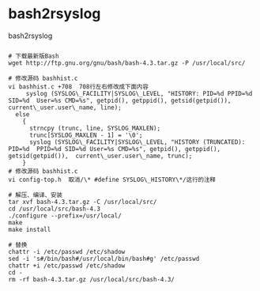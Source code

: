 # bash2rsyslog
bash2rsyslog

### 
    # 下载最新版Bash
    wget http://ftp.gnu.org/gnu/bash/bash-4.3.tar.gz -P /usr/local/src/
    
    # 修改源码 bashhist.c
    vi bashhist.c +708  708行左右修改成下面内容
         syslog (SYSLOG\_FACILITY|SYSLOG\_LEVEL, "HISTORY: PID=%d PPID=%d SID=%d  User=%s CMD=%s", getpid(), getppid(), getsid(getpid()),  current\_user.user\_name, line);
      else
        {
          strncpy (trunc, line, SYSLOG_MAXLEN);
          trunc[SYSLOG_MAXLEN - 1] = '\0';
          syslog (SYSLOG\_FACILITY|SYSLOG\_LEVEL, "HISTORY (TRUNCATED): PID=%d  PPID=%d SID=%d User=%s CMD=%s", getpid(), getppid(), getsid(getpid()),  current\_user.user\_name, trunc);
        }
    # 修改源码 bashhist.c
    vi config-top.h  取消/\* #define SYSLOG\_HISTORY\*/这行的注释
    
    # 解压、编译、安装
    tar xvf bash-4.3.tar.gz -C /usr/local/src/
    cd /usr/local/src/bash-4.3
    ./configure --prefix=/usr/local/
    make
    make install
    
    # 替换
    chattr -i /etc/passwd /etc/shadow
    sed -i 's#/bin/bash#/usr/local/bin/bash#g' /etc/passwd
    chattr +i /etc/passwd /etc/shadow
    cd -
    rm -rf bash-4.3.tar.gz /usr/local/src/bash-4.3/
